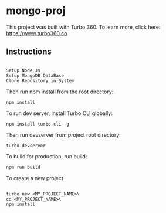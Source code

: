 # mongo-proj

This project was built with Turbo 360. To learn more, click here: https://www.turbo360.co

## Instructions

```

Setup Node Js
Setup MongoDB DataBase 
Clone Repository in System 

```

Then run npm install from the root directory:

```
npm install
```

To run dev server, install Turbo CLI globally:

```
npm install turbo-cli -g
```

Then run devserver from project root directory:

```
turbo devserver
```

To build for production, run build:

```
npm run build
```

To create a new project

```

turbo new <MY_PROJECT_NAME>\
cd <MY_PROJECT_NAME>\
npm install

```

